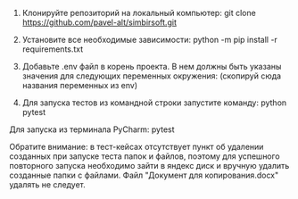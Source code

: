 1. Клонируйте репозиторий на локальный компьютер:
git clone https://github.com/pavel-alt/simbirsoft.git

2. Установите все необходимые зависимости: 
python -m pip install -r requirements.txt

3. Добавьте .env файл в корень проекта. В нем должны быть указаны значения для следующих переменных окружения:
 (скопируй сюда названия переменных из env)

4. Для запуска тестов из командной строки запустите команду:
python pytest

Для запуска из терминала PyCharm:
pytest 


Обратите внимание: в тест-кейсах отсутствует пункт об удалении созданных при запуске теста папок и файлов,
поэтому для успешного повторного запуска необходимо зайти в яндекс диск и вручную удалить созданные папки с файлами.
Файл "Документ для копирования.docx" удалять не следует.